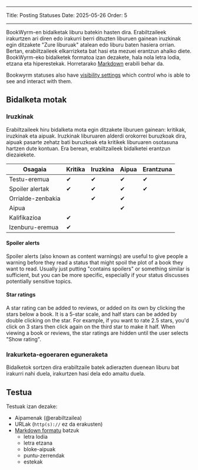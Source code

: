 - - -
Title: Posting Statuses Date: 2025-05-26 Order: 5
- - -

BookWyrm-en bidalketak liburu batekin hasten dira. Erabiltzaileek irakurtzen ari diren edo irakurri berri dituzten liburuen gainean iruzkinak egin ditzakete "Zure liburuak" atalean edo liburu baten hasiera orrian. Bertan, erabiltzaileek elkarrizketa bat hasi eta mezuei erantzun ahalko diete. BookWyrm-eko bidalketek formatoa izan dezakete, hala nola letra lodia, etzana eta hiperestekak. Horretarako [Markdown](https://www.markdownguide.org/cheat-sheet/) erabili behar da.

Bookwyrm statuses also have [visibility settings](/privacy-controls.html) which control who is able to see and interact with them.

## Bidalketa motak

### Iruzkinak

Erabiltzaileek hiru bidalketa mota egin ditzakete liburuen gainean: kritikak, iruzkinak eta aipuak. Iruzkinak liburuaren alderdi orokorrei buruzkoak dira, aipuak pasarte zehatz bati buruzkoak eta kritikek liburuaren osotasuna hartzen dute kontuan. Era berean, erabiltzaileek bidalketei erantzun diezaiekete.

| Osagaia           | Kritika | Iruzkina | Aipua | Erantzuna |
| ----------------- | ------- | -------- | ----- | --------- |
| Testu-eremua      | ✔       | ✔        | ✔     | ✔         |
| Spoiler alertak   | ✔       | ✔        | ✔     | ✔         |
| Orrialde-zenbakia |         | ✔        | ✔     |           |
| Aipua             |         |          | ✔     |           |
| Kalifikazioa      | ✔       |          |       |           |
| Izenburu-eremua   | ✔       |          |       |           |

#### Spoiler alerts

Spoiler alerts (also known as content warnings) are useful to give people a warning before they read a status that might spoil the plot of a book they want to read. Usually just putting "contains spoilers" or something similar is sufficient, but you can be more specific, especially if your status discusses potentially sensitive topics.

#### Star ratings

A star rating can be added to reviews, or added on its own by clicking the stars below a book. It is a 5-star scale, and half stars can be added by double clicking on the star. For example, if you want to rate 2.5 stars, you'd click on 3 stars then click again on the third star to make it half. When viewing a book or reviews, the star ratings are hidden until the user selects "Show rating".

### Irakurketa-egoeraren eguneraketa

Bidalketok sortzen dira erabiltzaile batek adierazten duenean liburu bat irakurri nahi duela, irakurtzen hasi dela edo amaitu duela.

## Testua
Testuak izan dezake:

- Aipamenak (@erabiltzailea)
- URLak (`http(s)://` ez da erakusten)
- [Markdown formatu](https://www.markdownguide.org/cheat-sheet/) batzuk
    - letra lodia
    - letra etzana
    - bloke-aipuak
    - puntu-zerrendak
    - estekak

